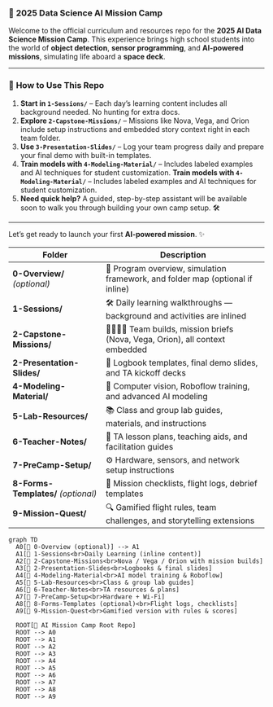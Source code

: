 

### 🚀 **2025 Data Science AI Mission Camp**

Welcome to the official curriculum and resources repo for the **2025 AI Data Science Mission Camp**. This experience brings high school students into the world of **object detection**, **sensor programming**, and **AI-powered missions**, simulating life aboard a **space deck**.

---


### 🧭 **How to Use This Repo**

1. **Start in `1-Sessions/`** – Each day’s learning content includes all background needed. No hunting for extra docs.
2. **Explore `2-Capstone-Missions/`** – Missions like Nova, Vega, and Orion include setup instructions and embedded story context right in each team folder.
3. **Use `3-Presentation-Slides/`** – Log your team progress daily and prepare your final demo with built-in templates.
4. **Train models with `4-Modeling-Material/`** – Includes labeled examples and AI techniques for student customization.
**Train models with `4-Modeling-Material/`** – Includes labeled examples and AI techniques for student customization.
6. **Need quick help?** A guided, step-by-step assistant will be available soon to walk you through building your own camp setup. 🛠️


---


Let’s get ready to launch your first **AI-powered mission**. ✨

| **Folder**                          | **Description**                                                                   |
| ----------------------------------- | --------------------------------------------------------------------------------- |
| **0-Overview/** *(optional)*        | 📖 Program overview, simulation framework, and folder map (optional if inline)    |
| **1-Sessions/**                     | 🛠️ Daily learning walkthroughs — background and activities are inlined           |
| **2-Capstone-Missions/**            | 👨‍👩‍👧‍👦 Team builds, mission briefs (Nova, Vega, Orion), all context embedded |
| **2-Presentation-Slides/**          | 🎤 Logbook templates, final demo slides, and TA kickoff decks                     |
| **4-Modeling-Material/**            | 🧠 Computer vision, Roboflow training, and advanced AI modeling                   |
| **5-Lab-Resources/**                | 📚 Class and group lab guides, materials, and instructions                        |
| **6-Teacher-Notes/**                | 🧭 TA lesson plans, teaching aids, and facilitation guides                        |
| **7-PreCamp-Setup/**                | ⚙️ Hardware, sensors, and network setup instructions                              |
| **8-Forms-Templates/** *(optional)* | 📝 Mission checklists, flight logs, debrief templates                             |
| **9-Mission-Quest/**                | 🔍 Gamified flight rules, team challenges, and storytelling extensions            |


```mermaid
graph TD
  A0[📁 0-Overview (optional)] --> A1
  A1[📁 1-Sessions<br>Daily Learning (inline content)]
  A2[📁 2-Capstone-Missions<br>Nova / Vega / Orion with mission builds]
  A3[📁 2-Presentation-Slides<br>Logbooks & final slides]
  A4[📁 4-Modeling-Material<br>AI model training & Roboflow]
  A5[📁 5-Lab-Resources<br>Class & group lab guides]
  A6[📁 6-Teacher-Notes<br>TA resources & plans]
  A7[📁 7-PreCamp-Setup<br>Hardware + Wi-Fi]
  A8[📁 8-Forms-Templates (optional)<br>Flight logs, checklists]
  A9[📁 9-Mission-Quest<br>Gamified version with rules & scores]

  ROOT[🚀 AI Mission Camp Root Repo]
  ROOT --> A0
  ROOT --> A1
  ROOT --> A2
  ROOT --> A3
  ROOT --> A4
  ROOT --> A5
  ROOT --> A6
  ROOT --> A7
  ROOT --> A8
  ROOT --> A9
```

